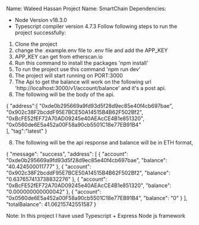 Name: Waleed Hassan
Project Name: SmartChain
Dependencies: 
- Node Version v18.3.0
- Typescript compiler version 4.7.3
Follow following steps to run the project successfully:
1. Clone the project
2. change the .example.env file to .env file and add the APP_KEY
3. APP_KEY can get from etherscan.io
4. Run this command to install the packages 'npm install'
5. To run the project use this command 'npm run dev'
5. The project will start running on PORT:3000 
6. The Api to get the balance will work on the following url 'http://localhost:3000/v1/account/balance' and it's a post api.
7. The following will be the body of the api. 

{
    "address":[
      "0xde0b295669a9fd93d5f28d9ec85e40f4cb697bae",
      "0x902c38F2bcddF95E7BCE50A14515B4B62F502Bf2",
      "0xBcFE52fEF72A70AD09245e40AEAcCE4B1e851320",
      "0x0560de6E5a452a00F58a90cb5501C18e77EB91B4"     
    ],
    "tag":"latest"
}

8. The following will be the api response and balance will be in ETH format,

{
    "message": "success",
    "address": [
        {
            "account": "0xde0b295669a9fd93d5f28d9ec85e40f4cb697bae",
            "balance": "40.424500011777"
        },
        {
            "account": "0x902c38F2bcddF95E7BCE50A14515B4B62F502Bf2",
            "balance": "0.637657413738832276"
        },
        {
            "account": "0xBcFE52fEF72A70AD09245e40AEAcCE4B1e851320",
            "balance": "0.000000000000042"
        },
        {
            "account": "0x0560de6E5a452a00F58a90cb5501C18e77EB91B4",
            "balance": "0"
        }
    ],
    "totalBalance": 41.06215742551587
}


Note: In this project I have used Typescript + Express Node js framework
